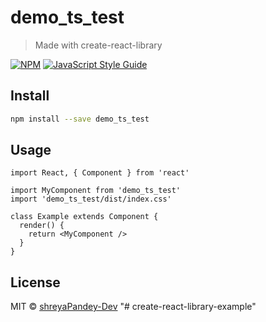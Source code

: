 # demo_ts_test

> Made with create-react-library

[![NPM](https://img.shields.io/npm/v/demo_ts_test.svg)](https://www.npmjs.com/package/demo_ts_test) [![JavaScript Style Guide](https://img.shields.io/badge/code_style-standard-brightgreen.svg)](https://standardjs.com)

## Install

```bash
npm install --save demo_ts_test
```

## Usage

```tsx
import React, { Component } from 'react'

import MyComponent from 'demo_ts_test'
import 'demo_ts_test/dist/index.css'

class Example extends Component {
  render() {
    return <MyComponent />
  }
}
```

## License

MIT © [shreyaPandey-Dev](https://github.com/shreyaPandey-Dev)
"# create-react-library-example" 
